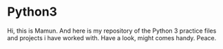 # Python3
Hi, this is Mamun. And here is my repository of the Python 3 practice files and projects i have worked with. Have a look, might comes handy. Peace.

